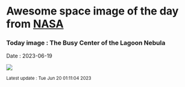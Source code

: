 
# Awesome space image of the day from [NASA](https://api.nasa.gov/)

### Today image : The Busy Center of the Lagoon Nebula
Date : 2023-06-19

![](https://apod.nasa.gov/apod/image/2306/LagoonCenter_HubblePobes_960.jpg)

<small>Latest update : Tue Jun 20 01:11:04 2023</small>
        